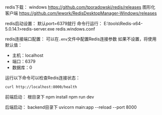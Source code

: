 redis下载：
windows https://github.com/tporadowski/redis/releases
图形化客户端 https://github.com/lework/RedisDesktopManager-Windows/releases

redis启动设置：
默认port=6379就行
命令行运行：
E:\tools\Redis-x64-5.0.14.1>redis-server.exe redis.windows.conf

redis连接端口配置：
可以在`.env`文件中配置Redis连接参数
如果不设置，将使用默认值：
- 主机：localhost
- 端口：6379
- 数据库：0

运行以下命令可以检查Redis连接状态：
```bash
curl http://localhost:8000/health
```

前端启动：
根目录下
npm install
npm run dev

后端启动：
backend目录下
uvicorn main:app --reload --port 8000



